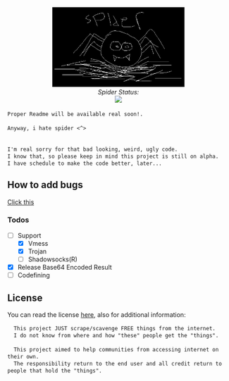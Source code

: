 <div align=center>
    <img src="./assets/Spider.png" width=300px></br>
    <i>Spider Status:</i></br>
    <img src="https://github.com/dickymuliafiqri/Spider/actions/workflows/Crawl.yml/badge.svg">
</div>

```
Proper Readme will be available real soon!.

Anyway, i hate spider <^>


I'm real sorry for that bad looking, weird, ugly code.
I know that, so please keep in mind this project is still on alpha.
I have schedule to make the code better, later...
```

## How to add bugs

[Click this](AddBug.md)

### Todos

- [ ] Support
  - [x] Vmess
  - [x] Trojan
  - [ ] Shadowsocks(R)
- [x] Release Base64 Encoded Result
- [ ] Codefining

## License

You can read the license [here](LICENSE.md), also for additional information:

```
  This project JUST scrape/scavenge FREE things from the internet.
  I do not know from where and how "these" people get the "things".

  This project aimed to help communities from accessing internet on their own.
  The responsibility return to the end user and all credit return to people that hold the "things".
```
